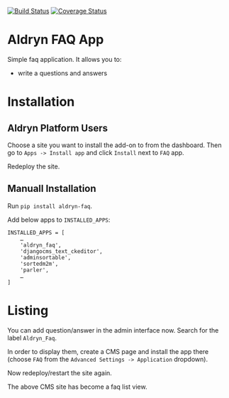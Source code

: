 [![Build Status](https://travis-ci.org/aldryn/aldryn-faq.svg?branch=develop)](https://travis-ci.org/aldryn/aldryn-faq)
[![Coverage Status](https://coveralls.io/repos/aldryn/aldryn-faq/badge.svg)](https://coveralls.io/r/aldryn/aldryn-faq)

Aldryn FAQ App
===============

Simple faq application. It allows you to:

- write a questions and answers


Installation
============

Aldryn Platform Users
---------------------

Choose a site you want to install the add-on to from the dashboard. Then go to ``Apps -> Install app`` and click ``Install`` next to ``FAQ`` app.

Redeploy the site.

Manuall Installation
--------------------

Run ``pip install aldryn-faq``.

Add below apps to ``INSTALLED_APPS``:

    INSTALLED_APPS = [
        …
        'aldryn_faq',
        'djangocms_text_ckeditor',
        'adminsortable',
        'sortedm2m',
        'parler',
        …
    ]

Listing
=======

You can add question/answer in the admin interface now. Search for the label ``Aldryn_Faq``.

In order to display them, create a CMS page and install the app there (choose ``FAQ`` from the ``Advanced Settings -> Application`` dropdown).

Now redeploy/restart the site again.

The above CMS site has become a faq list view.

